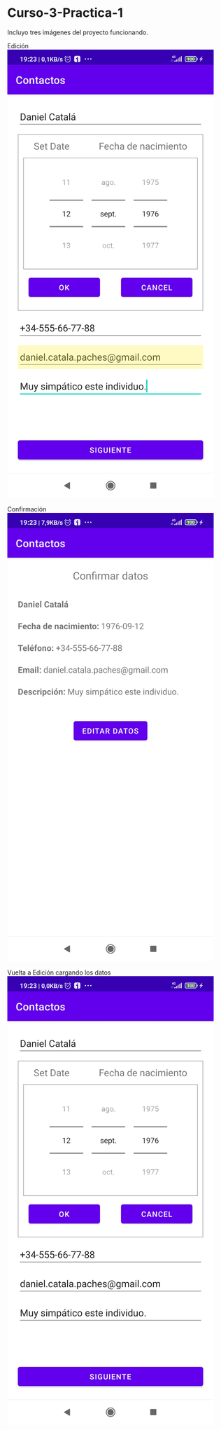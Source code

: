 # Curso-3-Practica-1

Incluyo tres imágenes del proyecto funcionando.

Edición
![Edición](https://github.com/Dalinkovic/Curso-3-Practica-1/blob/master/Screenshot_2021-03-26-19-23-08-030_com.dossis.contactos.jpg?raw=true)

Confirmación
![Confirmación](https://github.com/Dalinkovic/Curso-3-Practica-1/blob/master/Screenshot_2021-03-26-19-23-13-484_com.dossis.contactos.jpg?raw=true)

Vuelta a Edición cargando los datos
![Vuelta a Edición cargando los datos](https://github.com/Dalinkovic/Curso-3-Practica-1/blob/master/Screenshot_2021-03-26-19-23-21-963_com.dossis.contactos.jpg?raw=true)

